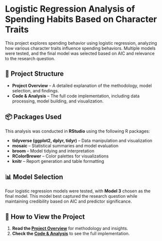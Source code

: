 # Logistic Regression Analysis of Spending Habits Based on Character Traits

This project explores spending behavior using logistic regression, analyzing how various character traits influence spending behaviors. Multiple models were tested, and the final model was selected based on AIC and relevance to the research question.

## 📌 Project Structure

- **Project Overview** – A detailed explanation of the methodology, model selection, and findings.
- **Code & Analysis** – The full code implementation, including data processing, model building, and visualization.

## 📦 Packages Used

This analysis was conducted in **RStudio** using the following R packages:

- **tidyverse (ggplot2, dplyr, tidyr)** – Data manipulation and visualization
- **mosaic** – Statistical summaries and model evaluation
- **broom** – Model tidying and interpretation
- **RColorBrewer** – Color palettes for visualizations
- **knitr** – Report generation and table formatting

## 📊 Model Selection

Four logistic regression models were tested, with **Model 3** chosen as the final model. This model best captured the research question while maintaining credibility based on AIC and predictor significance.

## 🚀 How to View the Project

1. **Read the [Project Overview](https://ashleymikali.github.io/projects/spending-habit-prediction/spending-about.html)** for methodology and insights.
2. **Check the [Code & Analysis](https://ashleymikali.github.io/projects/spending-habit-prediction/spending-analysis.html)** to see the full implementation.
